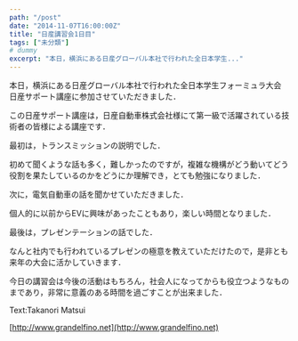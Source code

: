 ```yaml
---
path: "/post"
date: "2014-11-07T16:00:00Z"
title: "日産講習会1日目"
tags: ["未分類"]
# dummy
excerpt: "本日，横浜にある日産グローバル本社で行われた全日本学生..."
---
```




[](07-1.jpg)

本日，横浜にある日産グローバル本社で行われた全日本学生フォーミュラ大会 日産サポート講座に参加させていただきました．

この日産サポート講座は，日産自動車株式会社様にて第一級で活躍されている技術者の皆様による講座です．

最初は，トランスミッションの説明でした．

初めて聞くような話も多く，難しかったのですが，複雑な機構がどう動いてどう役割を果たしているのかをどうにか理解でき，とても勉強になりました．

次に，電気自動車の話を聞かせていただきました．

個人的に以前からEVに興味があったこともあり，楽しい時間となりました．

最後は，プレゼンテーションの話でした．

なんと社内でも行われているプレゼンの極意を教えていただけたので，是非とも来年の大会に活かしていきます．

今日の講習会は今後の活動はもちろん，社会人になってからも役立つようなものまであり，非常に意義のある時間を過ごすことが出来ました．

Text:Takanori Matsui

[http://www.grandelfino.net](http://www.grandelfino.net)


